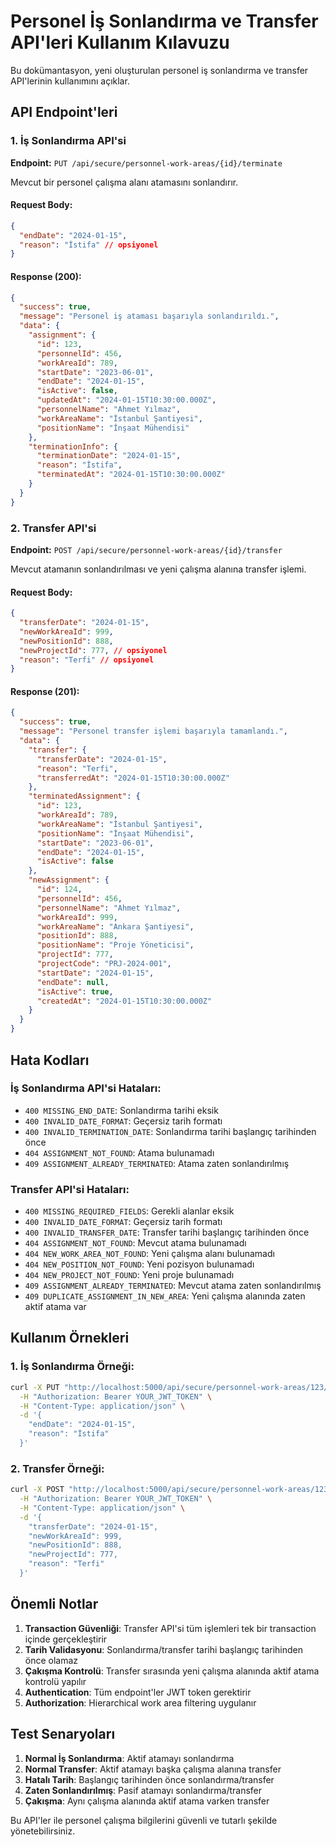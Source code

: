 # Personel İş Sonlandırma ve Transfer API'leri Kullanım Kılavuzu

Bu dokümantasyon, yeni oluşturulan personel iş sonlandırma ve transfer API'lerinin kullanımını açıklar.

## API Endpoint'leri

### 1. İş Sonlandırma API'si
**Endpoint:** `PUT /api/secure/personnel-work-areas/{id}/terminate`

Mevcut bir personel çalışma alanı atamasını sonlandırır.

#### Request Body:
```json
{
  "endDate": "2024-01-15",
  "reason": "İstifa" // opsiyonel
}
```

#### Response (200):
```json
{
  "success": true,
  "message": "Personel iş ataması başarıyla sonlandırıldı.",
  "data": {
    "assignment": {
      "id": 123,
      "personnelId": 456,
      "workAreaId": 789,
      "startDate": "2023-06-01",
      "endDate": "2024-01-15",
      "isActive": false,
      "updatedAt": "2024-01-15T10:30:00.000Z",
      "personnelName": "Ahmet Yılmaz",
      "workAreaName": "İstanbul Şantiyesi",
      "positionName": "İnşaat Mühendisi"
    },
    "terminationInfo": {
      "terminationDate": "2024-01-15",
      "reason": "İstifa",
      "terminatedAt": "2024-01-15T10:30:00.000Z"
    }
  }
}
```

### 2. Transfer API'si
**Endpoint:** `POST /api/secure/personnel-work-areas/{id}/transfer`

Mevcut atamanın sonlandırılması ve yeni çalışma alanına transfer işlemi.

#### Request Body:
```json
{
  "transferDate": "2024-01-15",
  "newWorkAreaId": 999,
  "newPositionId": 888,
  "newProjectId": 777, // opsiyonel
  "reason": "Terfi" // opsiyonel
}
```

#### Response (201):
```json
{
  "success": true,
  "message": "Personel transfer işlemi başarıyla tamamlandı.",
  "data": {
    "transfer": {
      "transferDate": "2024-01-15",
      "reason": "Terfi",
      "transferredAt": "2024-01-15T10:30:00.000Z"
    },
    "terminatedAssignment": {
      "id": 123,
      "workAreaId": 789,
      "workAreaName": "İstanbul Şantiyesi",
      "positionName": "İnşaat Mühendisi",
      "startDate": "2023-06-01",
      "endDate": "2024-01-15",
      "isActive": false
    },
    "newAssignment": {
      "id": 124,
      "personnelId": 456,
      "personnelName": "Ahmet Yılmaz",
      "workAreaId": 999,
      "workAreaName": "Ankara Şantiyesi",
      "positionId": 888,
      "positionName": "Proje Yöneticisi",
      "projectId": 777,
      "projectCode": "PRJ-2024-001",
      "startDate": "2024-01-15",
      "endDate": null,
      "isActive": true,
      "createdAt": "2024-01-15T10:30:00.000Z"
    }
  }
}
```

## Hata Kodları

### İş Sonlandırma API'si Hataları:
- `400 MISSING_END_DATE`: Sonlandırma tarihi eksik
- `400 INVALID_DATE_FORMAT`: Geçersiz tarih formatı
- `400 INVALID_TERMINATION_DATE`: Sonlandırma tarihi başlangıç tarihinden önce
- `404 ASSIGNMENT_NOT_FOUND`: Atama bulunamadı
- `409 ASSIGNMENT_ALREADY_TERMINATED`: Atama zaten sonlandırılmış

### Transfer API'si Hataları:
- `400 MISSING_REQUIRED_FIELDS`: Gerekli alanlar eksik
- `400 INVALID_DATE_FORMAT`: Geçersiz tarih formatı
- `400 INVALID_TRANSFER_DATE`: Transfer tarihi başlangıç tarihinden önce
- `404 ASSIGNMENT_NOT_FOUND`: Mevcut atama bulunamadı
- `404 NEW_WORK_AREA_NOT_FOUND`: Yeni çalışma alanı bulunamadı
- `404 NEW_POSITION_NOT_FOUND`: Yeni pozisyon bulunamadı
- `404 NEW_PROJECT_NOT_FOUND`: Yeni proje bulunamadı
- `409 ASSIGNMENT_ALREADY_TERMINATED`: Mevcut atama zaten sonlandırılmış
- `409 DUPLICATE_ASSIGNMENT_IN_NEW_AREA`: Yeni çalışma alanında zaten aktif atama var

## Kullanım Örnekleri

### 1. İş Sonlandırma Örneği:
```bash
curl -X PUT "http://localhost:5000/api/secure/personnel-work-areas/123/terminate" \
  -H "Authorization: Bearer YOUR_JWT_TOKEN" \
  -H "Content-Type: application/json" \
  -d '{
    "endDate": "2024-01-15",
    "reason": "İstifa"
  }'
```

### 2. Transfer Örneği:
```bash
curl -X POST "http://localhost:5000/api/secure/personnel-work-areas/123/transfer" \
  -H "Authorization: Bearer YOUR_JWT_TOKEN" \
  -H "Content-Type: application/json" \
  -d '{
    "transferDate": "2024-01-15",
    "newWorkAreaId": 999,
    "newPositionId": 888,
    "newProjectId": 777,
    "reason": "Terfi"
  }'
```

## Önemli Notlar

1. **Transaction Güvenliği**: Transfer API'si tüm işlemleri tek bir transaction içinde gerçekleştirir
2. **Tarih Validasyonu**: Sonlandırma/transfer tarihi başlangıç tarihinden önce olamaz
3. **Çakışma Kontrolü**: Transfer sırasında yeni çalışma alanında aktif atama kontrolü yapılır
4. **Authentication**: Tüm endpoint'ler JWT token gerektirir
5. **Authorization**: Hierarchical work area filtering uygulanır

## Test Senaryoları

1. **Normal İş Sonlandırma**: Aktif atamayı sonlandırma
2. **Normal Transfer**: Aktif atamayı başka çalışma alanına transfer
3. **Hatalı Tarih**: Başlangıç tarihinden önce sonlandırma/transfer
4. **Zaten Sonlandırılmış**: Pasif atamayı sonlandırma/transfer
5. **Çakışma**: Aynı çalışma alanında aktif atama varken transfer

Bu API'ler ile personel çalışma bilgilerini güvenli ve tutarlı şekilde yönetebilirsiniz.

